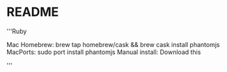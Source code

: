 # README

'''Ruby

Mac
Homebrew: brew tap homebrew/cask && brew cask install phantomjs
MacPorts: sudo port install phantomjs
Manual install: Download this

'''